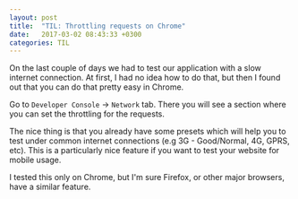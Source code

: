 ```yaml
---
layout: post
title:  "TIL: Throttling requests on Chrome"
date:   2017-03-02 08:43:33 +0300
categories: TIL
---
```


On the last couple of days we had to test our application with a slow internet connection.
At first, I had no idea how to do that, but then I found out that you can do that pretty easy in Chrome.

Go to `Developer Console` -> `Network` tab.
There you will see a section where you can set the throttling for the requests.

The nice thing is that you already have some presets which will help you to test under common internet connections (e.g 3G - Good/Normal, 4G, GPRS, etc).
This is a particularly nice feature if you want to test your website for mobile usage.

I tested this only on Chrome, but I'm sure Firefox, or other major browsers, have a similar feature.
